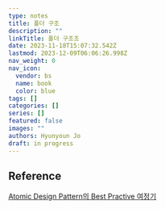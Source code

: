 ```yaml
---
type: notes
title: 폴더 구조
description: ""
linkTitle: 폴더 구조조
date: 2023-11-18T15:07:32.542Z
lastmod: 2023-12-09T06:06:26.998Z
nav_weight: 0
nav_icon:
  vendor: bs
  name: book
  color: blue
tags: []
categories: []
series: []
featured: false
images: ""
authors: Hyunyoun Jo
draft: in progress
---
```


## Reference

[Atomic Design Pattern의 Best Practive 여정기](https://yozm.wishket.com/magazine/detail/1531/)
